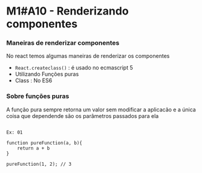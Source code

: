 # M1#A10 - Renderizando componentes

### Maneiras de renderizar componentes
No react temos algumas maneiras de renderizar os componentes
- `React.createclass()` : é usado no ecmascript 5
- Utilizando Funções puras
- Class : No ES6

### Sobre funções puras

A função pura sempre retorna um valor sem modificar a aplicacão e a única coisa que dependende são os parâmetros passados para ela

```

Ex: 01

function pureFunction(a, b){
	return a + b
}

pureFunction(1, 2); // 3
```
